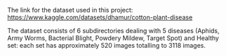 The link for the dataset used in this project:  https://www.kaggle.com/datasets/dhamur/cotton-plant-disease

The dataset consists of 6 subdirectories dealing with 5 diseases (Aphids, Army Worms, Bacterial Blight, Powdery Mildew, Target Spot) and Healthy set: each set has approximately 520 images totalling to 3118 images.